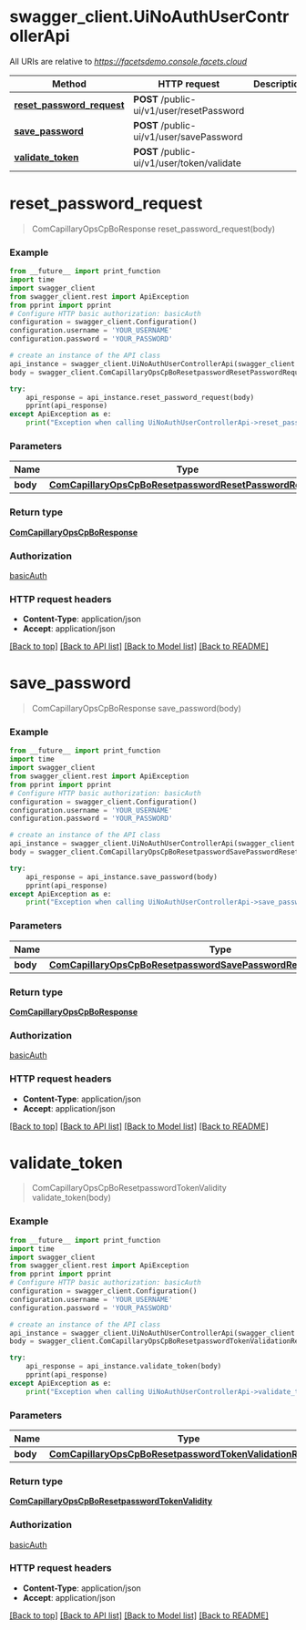 # swagger_client.UiNoAuthUserControllerApi

All URIs are relative to *https://facetsdemo.console.facets.cloud*

Method | HTTP request | Description
------------- | ------------- | -------------
[**reset_password_request**](UiNoAuthUserControllerApi.md#reset_password_request) | **POST** /public-ui/v1/user/resetPassword | 
[**save_password**](UiNoAuthUserControllerApi.md#save_password) | **POST** /public-ui/v1/user/savePassword | 
[**validate_token**](UiNoAuthUserControllerApi.md#validate_token) | **POST** /public-ui/v1/user/token/validate | 

# **reset_password_request**
> ComCapillaryOpsCpBoResponse reset_password_request(body)



### Example
```python
from __future__ import print_function
import time
import swagger_client
from swagger_client.rest import ApiException
from pprint import pprint
# Configure HTTP basic authorization: basicAuth
configuration = swagger_client.Configuration()
configuration.username = 'YOUR_USERNAME'
configuration.password = 'YOUR_PASSWORD'

# create an instance of the API class
api_instance = swagger_client.UiNoAuthUserControllerApi(swagger_client.ApiClient(configuration))
body = swagger_client.ComCapillaryOpsCpBoResetpasswordResetPasswordRequest() # ComCapillaryOpsCpBoResetpasswordResetPasswordRequest | 

try:
    api_response = api_instance.reset_password_request(body)
    pprint(api_response)
except ApiException as e:
    print("Exception when calling UiNoAuthUserControllerApi->reset_password_request: %s\n" % e)
```

### Parameters

Name | Type | Description  | Notes
------------- | ------------- | ------------- | -------------
 **body** | [**ComCapillaryOpsCpBoResetpasswordResetPasswordRequest**](ComCapillaryOpsCpBoResetpasswordResetPasswordRequest.md)|  | 

### Return type

[**ComCapillaryOpsCpBoResponse**](ComCapillaryOpsCpBoResponse.md)

### Authorization

[basicAuth](../README.md#basicAuth)

### HTTP request headers

 - **Content-Type**: application/json
 - **Accept**: application/json

[[Back to top]](#) [[Back to API list]](../README.md#documentation-for-api-endpoints) [[Back to Model list]](../README.md#documentation-for-models) [[Back to README]](../README.md)

# **save_password**
> ComCapillaryOpsCpBoResponse save_password(body)



### Example
```python
from __future__ import print_function
import time
import swagger_client
from swagger_client.rest import ApiException
from pprint import pprint
# Configure HTTP basic authorization: basicAuth
configuration = swagger_client.Configuration()
configuration.username = 'YOUR_USERNAME'
configuration.password = 'YOUR_PASSWORD'

# create an instance of the API class
api_instance = swagger_client.UiNoAuthUserControllerApi(swagger_client.ApiClient(configuration))
body = swagger_client.ComCapillaryOpsCpBoResetpasswordSavePasswordResetPasswordRequest() # ComCapillaryOpsCpBoResetpasswordSavePasswordResetPasswordRequest | 

try:
    api_response = api_instance.save_password(body)
    pprint(api_response)
except ApiException as e:
    print("Exception when calling UiNoAuthUserControllerApi->save_password: %s\n" % e)
```

### Parameters

Name | Type | Description  | Notes
------------- | ------------- | ------------- | -------------
 **body** | [**ComCapillaryOpsCpBoResetpasswordSavePasswordResetPasswordRequest**](ComCapillaryOpsCpBoResetpasswordSavePasswordResetPasswordRequest.md)|  | 

### Return type

[**ComCapillaryOpsCpBoResponse**](ComCapillaryOpsCpBoResponse.md)

### Authorization

[basicAuth](../README.md#basicAuth)

### HTTP request headers

 - **Content-Type**: application/json
 - **Accept**: application/json

[[Back to top]](#) [[Back to API list]](../README.md#documentation-for-api-endpoints) [[Back to Model list]](../README.md#documentation-for-models) [[Back to README]](../README.md)

# **validate_token**
> ComCapillaryOpsCpBoResetpasswordTokenValidity validate_token(body)



### Example
```python
from __future__ import print_function
import time
import swagger_client
from swagger_client.rest import ApiException
from pprint import pprint
# Configure HTTP basic authorization: basicAuth
configuration = swagger_client.Configuration()
configuration.username = 'YOUR_USERNAME'
configuration.password = 'YOUR_PASSWORD'

# create an instance of the API class
api_instance = swagger_client.UiNoAuthUserControllerApi(swagger_client.ApiClient(configuration))
body = swagger_client.ComCapillaryOpsCpBoResetpasswordTokenValidationRequest() # ComCapillaryOpsCpBoResetpasswordTokenValidationRequest | 

try:
    api_response = api_instance.validate_token(body)
    pprint(api_response)
except ApiException as e:
    print("Exception when calling UiNoAuthUserControllerApi->validate_token: %s\n" % e)
```

### Parameters

Name | Type | Description  | Notes
------------- | ------------- | ------------- | -------------
 **body** | [**ComCapillaryOpsCpBoResetpasswordTokenValidationRequest**](ComCapillaryOpsCpBoResetpasswordTokenValidationRequest.md)|  | 

### Return type

[**ComCapillaryOpsCpBoResetpasswordTokenValidity**](ComCapillaryOpsCpBoResetpasswordTokenValidity.md)

### Authorization

[basicAuth](../README.md#basicAuth)

### HTTP request headers

 - **Content-Type**: application/json
 - **Accept**: application/json

[[Back to top]](#) [[Back to API list]](../README.md#documentation-for-api-endpoints) [[Back to Model list]](../README.md#documentation-for-models) [[Back to README]](../README.md)

